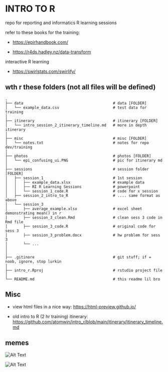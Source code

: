 # INTRO TO R

repo for reporting and informatics R learning sessions

refer to these books for the training:

-   <https://epirhandbook.com/>

-   <https://r4ds.hadley.nz/data-transform>

interactive R learning

-   <https://swirlstats.com/swirlify/>

## wth r these folders (not all files will be defined)

```         
.
├── data                                        # data [FOLDER]
│   └── example_data.csv                        # test data for training
│ 
├── itinerary                                   # itinerary [FOLDER]
│   └── intro_session_2_itinerary_timeline.md   # more in depth itinerary
│ 
├── misc                                        # misc [FOLDER]
│   └── notes.txt                               # notes for repo dev/training
│ 
├── photos                                      # photos [FOLDER]
│   └── epi_confusing_ui.PNG                    # pic for itinerary md
│ 
├── sessions                                    # session folder [FOLDER]
│   ├── session_1                               # 1st session
│   │   ├── example_data.xlsx                   # example data
│   │   ├── RI R Learning Sessions              # powerpoint
│   │   └── session_1_code.R                    # code for x session
│   ├── session_2_intro_to_R                    # .... same format as above
│   └── session_3 
│       ├── average_example.xlsx                # excel sheet demonstrating mean() in r
│       ├── session_3_clean.Rmd                 # clean sess 3 code in Rmd file
│       ├── session_3_code.R                    # original code for sess 3
│       ├── session_3_problem.docx              # hw problem for sess 3
│       └── ...
│
│ 
├── .gitinore                                   # git stuff; if = noob, ignore, stop lurkin
│ 
├── intro_r.Rproj                               # rstudio project file
│ 
└── README.md                                   # this readme lil bro
```

## Misc

-   view html files in a nice way: <https://html-preview.github.io/>

-   old intro to R (2 hr training) itinerary: <https://github.com/atomwin/intro_r/blob/main/itinerary/itinerary_timeline.md>

## memes

![Alt Text](https://miro.medium.com/v2/resize:fit:1194/1*zQ-lvV3oWQla9KuYHi_1sg.png)

![Alt Text](https://i.giphy.com/media/v1.Y2lkPTc5MGI3NjExMXp6ZG9uNWVpb3dzNGxsZDBzOWdtbmhkdmxvc3U0M3ZybWJxNXdlcSZlcD12MV9pbnRlcm5hbF9naWZfYnlfaWQmY3Q9Zw/lKZEeXJGhU1d6/giphy.gif)
